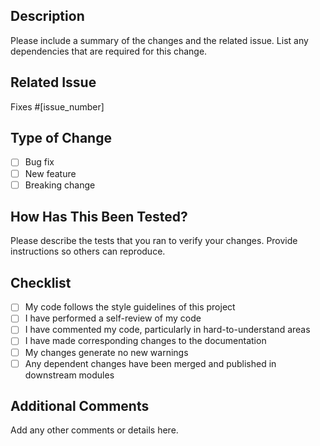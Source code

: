 ## Description

Please include a summary of the changes and the related issue. List any dependencies that are required for this change.

## Related Issue

Fixes #[issue_number]

## Type of Change

-   [ ] Bug fix
-   [ ] New feature
-   [ ] Breaking change

## How Has This Been Tested?

Please describe the tests that you ran to verify your changes. Provide instructions so others can reproduce.

## Checklist

-   [ ] My code follows the style guidelines of this project
-   [ ] I have performed a self-review of my code
-   [ ] I have commented my code, particularly in hard-to-understand areas
-   [ ] I have made corresponding changes to the documentation
-   [ ] My changes generate no new warnings
-   [ ] Any dependent changes have been merged and published in downstream modules

## Additional Comments

Add any other comments or details here.
